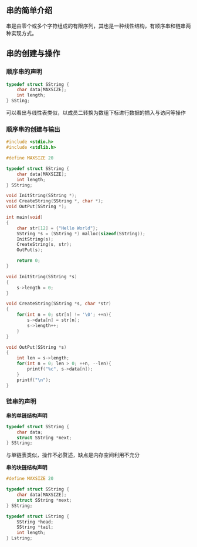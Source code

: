 ## 串的简单介绍

串是由零个或多个字符组成的有限序列，其也是一种线性结构，有顺序串和链串两种实现方式。



## 串的创建与操作



### 顺序串的声明

```C
typedef struct SString {
    char data[MAXSIZE];
    int length;
} SSting;
```

可以看出与线性表类似，以成员二转换为数组下标进行数据的插入与访问等操作



### 顺序串的创建与输出

```c
#include <stdio.h>
#include <stdlib.h>

#define MAXSIZE 20

typedef struct SString {
    char data[MAXSIZE];
    int length;
} SString;

void InitString(SString *);
void CreateString(SString *, char *);
void OutPut(SString *);

int main(void)
{
    char str[12] = {"Hello World"};
    SString *s = (SString *) malloc(sizeof(SString));
    InitString(s);
    CreateString(s, str);
    OutPut(s);

    return 0;
}

void InitString(SString *s)
{
    s->length = 0;
}

void CreateString(SString *s, char *str)
{
    for(int n = 0; str[n] != '\0'; ++n){
        s->data[n] = str[n];
        s->length++;
    }
}

void OutPut(SString *s)
{
    int len = s->length;
    for(int n = 0; len > 0; ++n, --len){
        printf("%c", s->data[n]);
    }
    printf("\n");
}
```



### 链串的声明



**串的单链结构声明**

```c
typedef struct SString {
    char data;
    struct SString *next;
} SString;
```

与单链表类似，操作不必赘述，缺点是内存空间利用不充分



**串的块链结构声明**

```c
#define MAXSIZE 20

typedef struct SString {
    char data[MAXSIZE];
    struct SString *next;
} SString;

typedef struct LString {
    SString *head;
    SString *tail;
    int length;
} Lstring;
```

